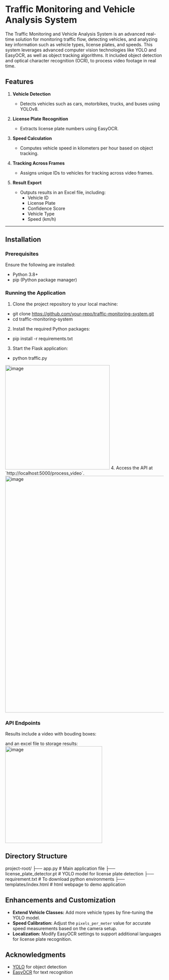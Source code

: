 # Traffic Monitoring and Vehicle Analysis System

The Traffic Monitoring and Vehicle Analysis System is an advanced real-time solution for monitoring traffic flow, detecting vehicles, and analyzing key information such as vehicle types, license plates, and speeds. This system leverages advanced computer vision technologies like YOLO and EasyOCR, as well as object tracking algorithms. It included object detection and optical character recognition (OCR), to process video footage in real time.

## Features

1. **Vehicle Detection**
   - Detects vehicles such as cars, motorbikes, trucks, and buses using YOLOv8.

2. **License Plate Recognition**
   - Extracts license plate numbers using EasyOCR.

3. **Speed Calculation**
   - Computes vehicle speed in kilometers per hour based on object tracking.

4. **Tracking Across Frames**
   - Assigns unique IDs to vehicles for tracking across video frames.

5. **Result Export**
   - Outputs results in an Excel file, including:
     - Vehicle ID
     - License Plate
     - Confidence Score
     - Vehicle Type
     - Speed (km/h)

---

## Installation

### Prerequisites

Ensure the following are installed:

- Python 3.8+
- pip (Python package manager)

### Running the Application
1. Clone the project repository to your local machine:
- git clone https://github.com/your-repo/traffic-monitoring-system.git
- cd traffic-monitoring-system
2. Install the required Python packages:
- pip install -r requirements.txt
3. Start the Flask application:
- python traffic.py
<img width="332" alt="image" src="https://github.com/user-attachments/assets/8b93be9e-d41a-4a9e-9832-e28413360dc7" />
4. Access the API at `http://localhost:5000/process_video`.
<img width="753" alt="image" src="https://github.com/user-attachments/assets/4b0300b1-0f60-4098-ae0b-a4da9657b15a" />

### API Endpoints
Results include a video with bouding boxes:


and an excel file to storage results:
<img width="308" alt="image" src="https://github.com/user-attachments/assets/0feb412f-0273-48f0-9764-a994a8aa8499" />


## Directory Structure

project-root/
├── app.py                 # Main application file
├── license_plate_detector.pt  # YOLO model for license plate detection
├── requirement.txt     # To download python environments
├── templates/index.html     # html webpage to demo application

## Enhancements and Customization
- **Extend Vehicle Classes:** Add more vehicle types by fine-tuning the YOLO model.
- **Speed Calibration:** Adjust the `pixels_per_meter` value for accurate speed measurements based on the camera setup.
- **Localization:** Modify EasyOCR settings to support additional languages for license plate recognition.

## Acknowledgments

- [YOLO](https://github.com/ultralytics/yolov8) for object detection
- [EasyOCR](https://github.com/JaidedAI/EasyOCR) for text recognition
